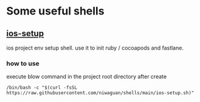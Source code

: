 # Some useful shells

## [ios-setup](./ios-setup.sh)

ios project env setup shell. use it to init ruby / cocoapods and fastlane.

### how to use

execute blow command in the project root directory after create

```shell
/bin/bash -c "$(curl -fsSL https://raw.githubusercontent.com/niwaguan/shells/main/ios-setup.sh)"
```